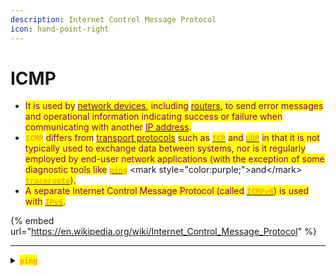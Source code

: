 ```yaml
---
description: Internet Control Message Protocol
icon: hand-point-right
---
```


# ICMP

* <mark style="color:purple;">It is used by</mark> [<mark style="color:purple;">network devices</mark>](https://en.wikipedia.org/wiki/Network_device)<mark style="color:purple;">, including</mark> [<mark style="color:purple;">routers</mark>](https://en.wikipedia.org/wiki/Router_\(computing\))<mark style="color:purple;">, to send error messages and operational information indicating success or failure when communicating with another</mark> [<mark style="color:purple;">IP address</mark>](https://en.wikipedia.org/wiki/IP_address)<mark style="color:purple;">.</mark>
* <mark style="color:orange;">**`ICMP`**</mark> <mark style="color:purple;">differs from</mark> [<mark style="color:purple;">transport protocols</mark>](https://en.wikipedia.org/wiki/Transport_protocol) <mark style="color:purple;">such as</mark> [<mark style="color:orange;">**`TCP`**</mark>](https://en.wikipedia.org/wiki/Transmission_Control_Protocol) <mark style="color:purple;">and</mark> [<mark style="color:orange;">**`UDP`**</mark>](https://en.wikipedia.org/wiki/User_Datagram_Protocol) <mark style="color:purple;">in that it is not typically used to exchange data between systems, nor is it regularly employed by end-user network applications (with the exception of some diagnostic tools like</mark> [<mark style="color:orange;">**`ping`**</mark>](https://en.wikipedia.org/wiki/Ping_\(networking_utility\)) <mark style="color:purple;">and</mark> [<mark style="color:orange;">**`traceroute`**</mark>](https://en.wikipedia.org/wiki/Traceroute)<mark style="color:purple;">).</mark>
* <mark style="color:purple;">A separate Internet Control Message Protocol (called</mark> [<mark style="color:orange;">**`ICMPv6`**</mark>](https://en.wikipedia.org/wiki/ICMPv6)<mark style="color:purple;">) is used with</mark> [<mark style="color:orange;">**`IPv6`**</mark>](https://en.wikipedia.org/wiki/IPv6)<mark style="color:purple;">.</mark>

{% embed url="https://en.wikipedia.org/wiki/Internet_Control_Message_Protocol" %}

***

<details>

<summary><mark style="color:orange;"><strong><code>ping</code></strong></mark></summary>

* <mark style="color:purple;">Used to test connectivity between devices on a network.</mark>

- <mark style="color:purple;">It sends</mark> <mark style="color:orange;">**`ICMP Echo Request`**</mark> <mark style="color:purple;">packets to a target and waits for</mark> <mark style="color:orange;">**`ICMP Echo Reply`**</mark> <mark style="color:purple;">packets in return.</mark>

* <mark style="color:purple;">The command provides details like packet loss, round-trip time (</mark><mark style="color:orange;">**`RTT`**</mark><mark style="color:purple;">), and</mark> <mark style="color:orange;">**`TTL`**</mark> <mark style="color:purple;">(time-to-live).</mark>

{% code title="Output Example" overflow="wrap" %}
```bash
PING 192.168.1.1 (192.168.1.1) 56(84) bytes of data.
64 bytes from 192.168.1.1: icmp_seq=1 ttl=64 time=0.123 ms
64 bytes from 192.168.1.1: icmp_seq=2 ttl=64 time=0.120 ms
64 bytes from 192.168.1.1: icmp_seq=3 ttl=64 time=0.122 ms
```
{% endcode %}

* <mark style="color:orange;">**`Bytes`**</mark><mark style="color:purple;">: Size of the</mark> <mark style="color:orange;">**`ICMP`**</mark> <mark style="color:purple;">packet.</mark>

- <mark style="color:orange;">**`From`**</mark><mark style="color:purple;">: IP address of the responding device.</mark>

* <mark style="color:orange;">**`icmp_seq`**</mark><mark style="color:purple;">: Sequence number of the packet.</mark>

- <mark style="color:orange;">**`TTL`**</mark>**&#x20;**<mark style="color:purple;">**(Time to Live)**</mark><mark style="color:purple;">: The maximum number of hops a packet can traverse before being discarded.</mark>

* <mark style="color:orange;">**`Time`**</mark><mark style="color:purple;">: The round-trip time (</mark><mark style="color:orange;">**`RTT`**</mark><mark style="color:purple;">) for the packet to reach the destination and return.</mark>

***

{% hint style="info" %}
### <mark style="color:orange;">`TTL`</mark> <mark style="color:purple;">Values and</mark> <mark style="color:orange;">`OS`</mark> <mark style="color:purple;">Fingerprinting</mark>

* <mark style="color:purple;">The</mark> <mark style="color:orange;">**`TTL`**</mark> <mark style="color:purple;">value in the ping response is a starting value decremented by one for each hop the packet takes.</mark>
* <mark style="color:purple;">The default starting</mark> <mark style="color:orange;">**`TTL`**</mark> <mark style="color:purple;">values differ between operating systems, making it possible to infer the</mark> <mark style="color:orange;">**`OS`**</mark> <mark style="color:purple;">of the target system.</mark>
  * <mark style="color:orange;">**`Linux/Unix`**</mark> <mark style="color:purple;">-></mark> <mark style="color:orange;">**`64`**</mark>
  * <mark style="color:orange;">**`Windows`**</mark> <mark style="color:purple;">-></mark> <mark style="color:orange;">**`128`**</mark>
  * <mark style="color:orange;">**`Cisco`**</mark> <mark style="color:purple;">-></mark> <mark style="color:orange;">**`255`**</mark>
{% endhint %}

***

{% hint style="info" %}
### <mark style="color:purple;">**Commands**</mark>

{% code title="Send 4 packages" %}
```bash
ping -c 4 example.com

```
{% endcode %}
{% endhint %}

</details>

